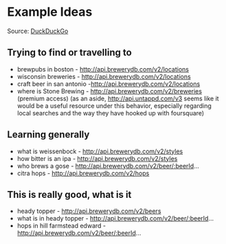 # Example Ideas

Source: [DuckDuckGo](https://duck.co/ideas/idea/4669/the-world-of-craft-beer)

## Trying to find or travelling to

- brewpubs in boston - http://api.brewerydb.com/v2/locations
- wisconsin breweries - http://api.brewerydb.com/v2/locations
- craft beer in san antonio -http://api.brewerydb.com/v2/locations
- where is Stone Brewing - http://api.brewerydb.com/v2/breweries (premium access)
  (as an aside, http://api.untappd.com/v3 seems like it would be a useful resource
  under this behavior, especially regarding local searches and the way they have hooked up with foursquare)

## Learning generally

- what is weissenbock - http://api.brewerydb.com/v2/styles
- how bitter is an ipa - http://api.brewerydb.com/v2/styles
- who brews a gose - http://api.brewerydb.com/v2/beer/:beerId...
- citra hops - http://api.brewerydb.com/v2/hops

## This is really good, what is it

- heady topper - http://api.brewerydb.com/v2/beers
- what is in heady topper - http://api.brewerydb.com/v2/beer/:beerId...
- hops in hill farmstead edward - http://api.brewerydb.com/v2/beer/:beerId...
